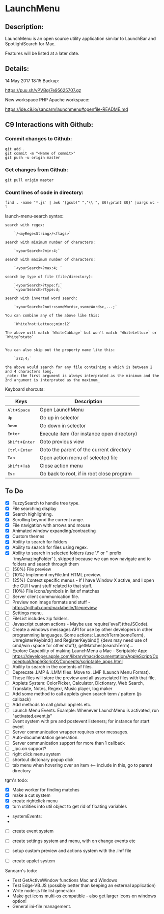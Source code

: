 # LaunchMenu

## Description:

LaunchMenu is an open source utility application similar to LaunchBar and SpotlightSearch for Mac.

Features will be listed at a later date.

## Details:

14 May 2017 18:15 Backup: 

https://puu.sh/vPVBg/7e95625707.gz

New workspace PHP Apache workspace: 

https://ide.c9.io/sancarn/launchmenu#openfile-README.md

## C9 Interactions with Github:

### Commit changes to Github:

```
git add . 
git commit -m "<Name of commit>"
git push -u origin master
```

### Get changes from Github:
```
git pull origin master
```

### Count lines of code in directory:
```
find . -name '*.js' | awk '{gsub(" ","\\ ", $0);print $0}' |xargs wc -l
```

launch-menu-search syntax:
    
    search with regex:
    
        `/<myRegexString>/<flags>`
    
    search with minimum number of characters:
    
        `<yourSearch>?min:4;`
    
    search with maximum number of characters:
    
        `<yourSearch>?max:4; `
    
    search by type of file (file/directory):
    
        `<yourSearch>?type:f;`
        `<yourSearch>?type:d;`
    
    search with inverted word search:
    
        `<yourSearch>?not:<someWords>,<someWords>,...;`
    
    You can combine any of the above like this:
    
        `White?not:Lettuce;min:12`
                   
    The above will match `WhiteCabbage` but won't match `WhiteLettuce` or `WhitePotato`
    
    
    You can also skip out the property name like this:
    
        `a?2;4;`
    
    the above would search for any file containing a which is between 2 and 4 characters long.
    _note: the first argument is always interprated as the minimum and the 2nd argument is interprated as the maximum_

Keyboard shorcuts:

| Keys                                  | Description                                   |
|---------------------------------------|-----------------------------------------------|
|<kbd>Alt</kbd>+<kbd>Space</kbd>        | Open LaunchMenu                               |
|<kbd>Up</kbd>                          | Go up in selector                             |
|<kbd>Down</kbd>                        | Go down in selector                           |
|<kbd>Enter</kbd>                       | Execute item (for instance open directory)    |
|<kbd>Shift</kbd>+<kbd>Enter</kbd>      | Goto previous view                            |
|<kbd>Ctrl</kbd>+<kbd>Enter</kbd>       | Goto the parent of the current directory      |
|<kbd>Tab</kbd>                         | Open action menu of selected file             |
|<kbd>Shift</kbd>+<kbd>Tab</kbd>        | Close action menu                             |
|<kbd>Esc</kbd>                         | Go back to root, if in root close program     |

## To Do

* [x] FuzzySearch to handle tree type.
* [x] File searching display
* [x] Search highlighting.
* [x] Scrolling beyond the current range.
* [x] File navigation with arrows and mouse
* [x] Animated window expanding/contracting
* [x] Custom themes
* [x] Ability to search for folders
* [x] Ability to search for files using regex.
* [x] Ability to search in selected folders (use '/' or '\' prefix '\myAmazingFolder' ), skipped because we can now navigate and to folders and search through them 
* [ ] {50%} File preview
* [ ] {10%} Implement myFile.lmf HTML preview.
* [ ] {25%} Context specific menus - If I have Window X active, and I open the GUI I want stuff related to that stuff.
* [ ] {10%} File icons/symbols in list of matches
* [ ] Server client communication file.
* [ ] Preview non image formats and stuff - https://github.com/maxlabelle/filepreview
* [ ] Settings menu.
* [ ] FileList includes zip folders.
* [ ] Javascript custom actions - Maybe use require('eval')(theJSCode).
* [ ] Create a windows messages API for use by other developers in other programming languages. Some actions: LaunchTerm(someTerm), UnregisterKeybind() and RegisterKeybind() {devs may need use of cmd/win+space for other stuff}, getMatches(searchTerm)...
* [ ] Explore Capability of making LaunchMenu a Mac - Scriptable App: https://developer.apple.com/library/mac/documentation/AppleScript/Conceptual/AppleScriptX/Concepts/scriptable_apps.html
* [ ] Ability to search in the contents of files.
* [ ] Deprecate .LMP & .LMM files. Move to .LMF (Launch Menu Format). These files will store the preview and all assosciated files with that file.
* [ ] Applets System: ColorPicker, Calculator, Dictionary, Web Search, Translate, Notes, Regexr, Music player, log maker
* [ ] Add some method to call applets given search term / pattern (js callback)
* [ ] Add methods to call global applets etc.
* [ ] Launch Menu Events. Example: Whenever LaunchMenu is activated, run "activated.event.js"
* [ ] Event system with pre and postevent listeners; for instance for start event
* [ ] Server communication wrapper requires error messages.
* [ ] Auto-documentation generation.
* [ ] Server communication support for more than 1 callback
* [ ] _ipc.on support?
* [ ] right click menu system
* [ ] shortcut dictonary popup dick
* [ ] tab menu when hovering over an item <-- include in this, go to parent directory

tgm's todo:
* [x] Make worker for finding matches
* [x] make a cut system
* [x] create rightclick menu
* [x] turn utilities into util object to get rid of floating variables
* systemEvents:
*   
* [ ] create event system
* [ ] create settings system and menu, with on change events etc
* [ ] setup custom preview and actions system with the .lmf file
* [ ] create applet system


Sancarn's todo:

* Test GetActiveWindow functions Mac and Windows
* Test Edge-VB.JS (possibly better than keeping an external application) 
* Write node-js file list generator 
* Make get icons multi-os compatible - also get larger icons on windows option!
* General ini-file management.
